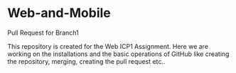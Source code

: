 # Web-and-Mobile

Pull Request for Branch1

This repository is created for the Web ICP1 Assignment.
Here we are working on the installations and the  basic operations of GitHub like creating the repository, merging, creating the pull request etc..
